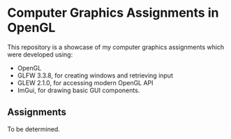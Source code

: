 # Computer Graphics Assignments in OpenGL

This repository is a showcase of my computer graphics assignments which were developed using:
- OpenGL
- GLFW 3.3.8, for creating windows and retrieving input
- GLEW 2.1.0, for accessing modern OpenGL API
- ImGui, for drawing basic GUI components.


## Assignments
To be determined.